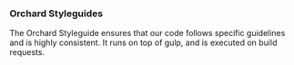 ### Orchard Styleguides

The Orchard Styleguide ensures that our code follows specific guidelines and is highly consistent. It runs on top of gulp, and is executed on build requests.